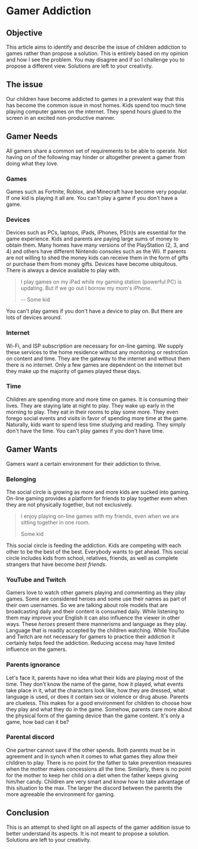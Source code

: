 # Gamer Addiction

## Objective

This article aims to identify and describe the issue of children addiction to games rather than propose a solution. This is entirely based on my opinion and how I see the problem. You may disagree and if so I challenge you to propose a different view. Solutions are left to your creativity.

## The issue

Our children have become addicted to games in a prevalent way that this has become the common issue in most homes. Kids spend too much time playing computer games on the internet. They spend hours glued to the screen in an excited non-productive manner.

## Gamer Needs

All gamers share a common set of requirements to be able to operate. Not having on of the following may hinder or altogether prevent a gamer from doing what they love.

### Games

Games such as Fortnite, Roblox, and Minecraft have become very popular. If one kid is playing it all are.
You can't play a game if you don't have a game.

### Devices

Devices such as PCs, laptops, iPads, iPhones, PS(n)s are essential for the game experience. Kids and parents are paying large sums of money to obtain them. Many homes have many versions of the PlayStation (2, 3, and 4) and others have different Nintendo consoles such as the Wii. If parents are not willing to shed the money kids can receive them in the form of gifts or purchase them from money gifts.
Devices have become ubiquitous. There is always a device available to play with.

> I play games on my iPad while my gaming station (powerful PC) is updating. But if we go out I borrow my mom's iPhone.
>
> -- Some kid

You can't play games if you don't have a device to play on. But there are lots of devices around.

### Internet

Wi-Fi, and ISP subscription are necessary for on-line gaming. We supply these services to the home residence without any monitoring or restriction on content and time. They are the gateway to the internet and without them there is no internet.
Only a few games are dependent on the internet but they make up the majority of games played these days.

### Time

Children are spending more and more time on games. It is consuming their lives. They are staying late at night to play. They wake up early in the morning to play. They eat in their rooms to play some more. They even forego social events and visits in favor of spending more time at the game. Naturally, kids want to spend less time studying and reading. They simply don't have the time.
You can't play games if you don't have time.

## Gamer Wants

Gamers want a certain environment for their addiction to thrive.

### Belonging

The social circle is growing as more and more kids are sucked into gaming. On-line gaming provides a platform for friends to play together even when they are not physically together, but not exclusively.

> I enjoy playing on-line games with my friends, even when we are sitting together in one room.
>
> Some kid

This social circle is feeding the addiction. Kids are competing with each other to be the best of the best. Everybody wants to get ahead. This social circle includes kids from school, relatives, friends, as well as complete strangers that have become _best friends_.

### YouTube and Twitch

Gamers love to watch other gamers playing and commenting as they play games. Some are considered heroes and some use their names as part of their own usernames. So we are talking about role models that are broadcasting daily and their content is consumed daily. While listening to them may improve your English it can also influence the viewer in other ways. These _heroes_ present there mannerisms and language as they play. Language that is readily accepted by the children watching.
While YouTube and Twitch are not necessary for gamers to practice their addiction it certainly helps feed the addiction. Reducing access may have limited influence on the gamers.

### Parents ignorance

Let's face it, parents have no idea what their kids are playing most of the time. They don't know the name of the game, how it played, what events take place in it, what the characters look like, how they are dressed, what language is used, or does it contain sex or violence or drug abuse. Parents are clueless. This makes for a good environment for children to choose how they play and what they do in the game.
Somehow, parents care more about the physical form of the gaming device than the game content. It's only a game, how bad can it be?

### Parental discord

One partner cannot save if the other spends. Both parents must be in agreement and in synch when it comes to what games they allow their children to play. There is no point for the father to take prevention measures when the mother makes concessions all the time. Similarly, there is no point for the mother to keep her child on a diet when the father keeps giving him/her candy. Children are very smart and know how to take advantage of this situation to the max.
The larger the discord between the parents the more agreeable the environment for gaming.

## Conclusion

This is an attempt to shed light on all aspects of the gamer addition issue to better understand its aspects. It is not meant to propose a solution. Solutions are left to your creativity.
